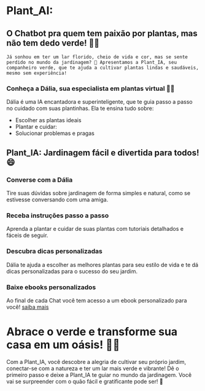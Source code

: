 # Plant_AI:
O Chatbot pra quem tem paixão por plantas, mas não tem dedo verde! 🌱✨
---
    Já sonhou em ter um lar florido, cheio de vida e cor, mas se sente perdido no mundo da jardinagem? 🌿 Apresentamos a Plant_IA, seu companheiro verde, que te ajuda a cultivar plantas lindas e saudáveis, mesmo sem experiência!

### Conheça a Dália, sua especialista em plantas virtual 👩‍🌾
Dália é uma IA encantadora e superinteligente, que te guia passo a passo no cuidado com suas plantinhas. Ela te ensina tudo sobre:

- Escolher as plantas ideais
- Plantar e cuidar:
- Solucionar problemas e pragas

## Plant_IA: Jardinagem fácil e divertida para todos! 😄

### Converse com a Dália
Tire suas dúvidas sobre jardinagem de forma simples e natural, como se estivesse conversando com uma amiga.

### Receba instruções passo a passo
Aprenda a plantar e cuidar de suas plantas com tutoriais detalhados e fáceis de seguir.

### Descubra dicas personalizadas
Dália te ajuda a escolher as melhores plantas para seu estilo de vida e te dá dicas personalizadas para o sucesso do seu jardim.

### Baixe ebooks personalizados
Ao final de cada Chat você tem acesso a um ebook personalizado para você! [saiba mais](https://github.com/brunocastro/plant_ai/tree/main/ebook)

# Abrace o verde e transforme sua casa em um oásis! 🏡🌿
Com a Plant_IA, você descobre a alegria de cultivar seu próprio jardim, conectar-se com a natureza e ter um lar mais verde e vibrante!
Dê o primeiro passo e deixe a Plant_IA te guiar no mundo da jardinagem. Você vai se surpreender com o quão fácil e gratificante pode ser! 💚

